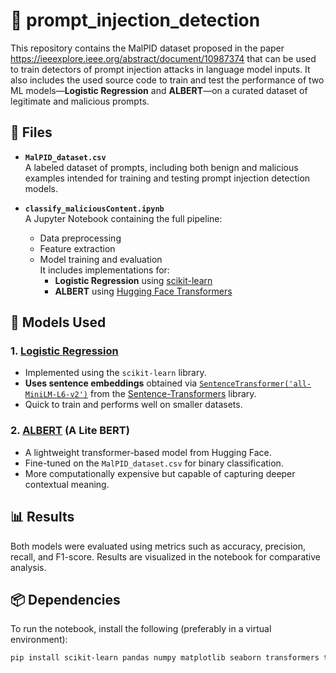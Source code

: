 # 🚫 prompt_injection_detection

This repository contains the MalPID dataset proposed in the paper https://ieeexplore.ieee.org/abstract/document/10987374 that can be used to train detectors of prompt injection attacks in language model inputs. It also includes the used source code to train and test the performance of two ML models—**Logistic Regression** and **ALBERT**—on a curated dataset of legitimate and malicious prompts.

## 📁 Files

- **`MalPID_dataset.csv`**  
  A labeled dataset of prompts, including both benign and malicious examples intended for training and testing prompt injection detection models.

- **`classify_maliciousContent.ipynb`**  
  A Jupyter Notebook containing the full pipeline:
  - Data preprocessing
  - Feature extraction
  - Model training and evaluation  
  It includes implementations for:
    - **Logistic Regression** using [scikit-learn](w)
    - **ALBERT** using [Hugging Face Transformers](w)

## 🧠 Models Used

### 1. [Logistic Regression](w)
- Implemented using the `scikit-learn` library.
- **Uses sentence embeddings** obtained via [`SentenceTransformer('all-MiniLM-L6-v2')`](w) from the [Sentence-Transformers](w) library.
- Quick to train and performs well on smaller datasets.

### 2. [ALBERT](w) (A Lite BERT)
- A lightweight transformer-based model from Hugging Face.
- Fine-tuned on the `MalPID_dataset.csv` for binary classification.
- More computationally expensive but capable of capturing deeper contextual meaning.

## 📊 Results

Both models were evaluated using metrics such as accuracy, precision, recall, and F1-score. Results are visualized in the notebook for comparative analysis.

## 📦 Dependencies

To run the notebook, install the following (preferably in a virtual environment):

```bash
pip install scikit-learn pandas numpy matplotlib seaborn transformers torch sentence-transformers
